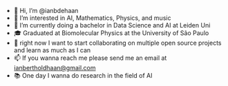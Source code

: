 - 👋 Hi, I’m @ianbdehaan
- 👀 I’m interested in AI, Mathematics, Physics, and music
- 🌱 I’m currently doing a bachelor in Data Science and AI at Leiden Uni
- 🎓 Graduated at Biomolecular Physics at the University of São Paulo
- 💞️ right now I want to start collaborating on multiple open source projects and learn as much as I can
- 📫 If you wanna reach me please send me an email at ianbertholdhaan@gmail.com
- 📚 One day I wanna do research in the field of AI

<!---
ianbdehaan/ianbdehaan is a ✨ special ✨ repository because its `README.md` (this file) appears on your GitHub profile.
You can click the Preview link to take a look at your changes.
--->
